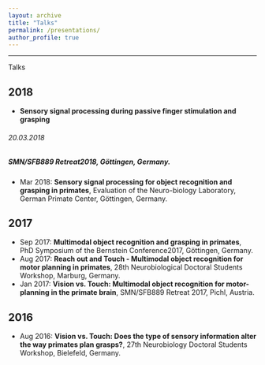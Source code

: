 ```yaml
---
layout: archive
title: "Talks"
permalink: /presentations/
author_profile: true
---
```

---
Talks

2018
--
- **Sensory signal processing during passive finger stimulation and grasping**  
###### 20.03.2018  
##### SMN/SFB889 Retreat2018, Göttingen, Germany.
- Mar 2018: **Sensory signal processing for object recognition and grasping in primates**, Evaluation of the Neuro-biology Laboratory, German Primate Center, Göttingen, Germany.

2017
--
- Sep 2017: **Multimodal object recognition and grasping in primates**, PhD Symposium of the Bernstein Conference2017, Göttingen, Germany.
-  Aug 2017: **Reach out and Touch - Multimodal object recognition for motor planning in primates**, 28th Neurobiological Doctoral Students Workshop, Marburg, Germany.
-  Jan 2017: **Vision vs.  Touch:  Multimodal object recognition for motor-planning in the primate brain**, SMN/SFB889 Retreat 2017, Pichl, Austria.

2016
--

-  Aug 2016: **Vision vs. Touch: Does the type of sensory information alter the way primates plan grasps?**, 27th Neurobiology Doctoral Students Workshop, Bielefeld, Germany.
